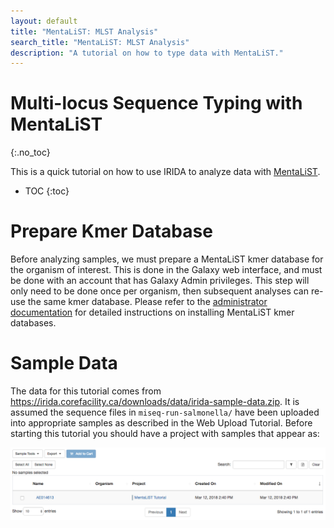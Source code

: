 ```yaml
---
layout: default
title: "MentaLiST: MLST Analysis"
search_title: "MentaLiST: MLST Analysis"
description: "A tutorial on how to type data with MentaLiST."
---
```


Multi-locus Sequence Typing with MentaLiST
==========================================
{:.no_toc}

This is a quick tutorial on how to use IRIDA to analyze data with [MentaLiST][mentalist-github].

* TOC
{:toc}

Prepare Kmer Database
=====================
Before analyzing samples, we must prepare a MentaLiST kmer database for the organism of interest. This is done in the Galaxy web interface, and must be done with an account that has Galaxy Admin privileges. This step will only need to be done once per organism, then subsequent analyses can re-use the same kmer database. Please refer to the [administrator documentation][mentalist-admin-docs] for detailed instructions on installing MentaLiST kmer databases.

Sample Data
============
The data for this tutorial comes from <https://irida.corefacility.ca/downloads/data/irida-sample-data.zip>. It is assumed the sequence files in `miseq-run-salmonella/` have been uploaded into appropriate samples as described in the Web Upload Tutorial. Before starting this tutorial you should have a project with samples that appear as:

![mentalist-tutorial-samples.png][]


[mentalist-github]: https://github.com/WGS-TB/MentaLiST
[mentalist-admin-docs]: ../../../administrator/galaxy/pipelines/mentalist
[mentalist-tutorial-samples.png]: images/mentalist-tutorial-samples.png
[mentalist-data-managers]: images/mentalist-data-managers.png
